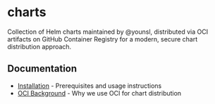 # charts

Collection of Helm charts maintained by @younsl, distributed via OCI artifacts on GitHub Container Registry for a modern, secure chart distribution approach.

## Documentation

- [Installation](docs/installation.md) - Prerequisites and usage instructions
- [OCI Background](docs/oci-background.md) - Why we use OCI for chart distribution
